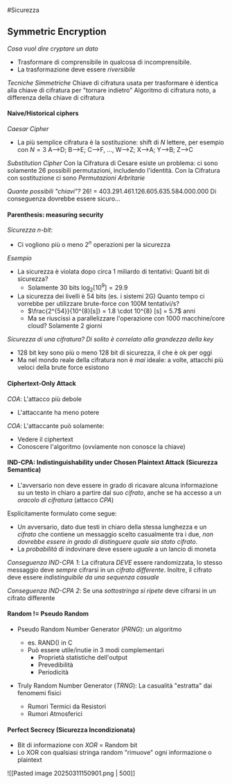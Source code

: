 #Sicurezza 

## Symmetric Encryption

*Cosa vuol dire cryptare un dato*
- Trasformare di comprensibile in qualcosa di incomprensibile.
- La trasformazione deve essere *riversibile*

*Tecniche Simmetriche*
Chiave di cifratura usata per trasformare è identica alla chiave di cifratura per "tornare indietro"
Algoritmo di cifratura noto, a differenza della chiave di cifratura


#### Naive/Historical ciphers
*Caesar Cipher*
- La più semplice cifratura è la sostituzione: shift di $N$ lettere, per esempio con $N=3$ A-->D; B-->E; C-->F, ..., W-->Z; X-->A; Y-->B; Z-->C

*Substitution Cipher*
Con la Cifratura di Cesare esiste un problema: ci sono solamente 26 possibili permutazioni, includendo l'identità.
Con la Cifratura con sostituzione ci sono *Permutazioni Arbritarie* 

*Quante possibili "chiavi"?*
$26!$ = 403.291.461.126.605.635.584.000.000
Di conseguenza dovrebbe essere sicuro...


#### Parenthesis: measuring security
*Sicurezza n-bit*:
- Ci vogliono più o meno $2^n$ operazioni per la sicurezza

*Esempio*
- La sicurezza è violata dopo circa 1 miliardo di tentativi: Quanti bit di sicurezza?
	- Solamente 30 bits $\log_{2} [10^9] = 29.9$ 
- La sicurezza dei livelli è 54 bits (es. i sistemi 2G) Quanto tempo ci vorrebbe per utilizzare brute-force con 100M tentativi/s?
	- $\frac{2^{54}}{10^{8}[s]} = 1.8 \cdot 10^{8} [s] = 5.7$ anni
	- Ma se riuscissi a parallelizzare l'operazione con 1000 macchine/core cloud? Solamente 2 giorni

*Sicurezza di una cifratura? Di solito è correlato alla grandezza della key*
- 128 bit key sono più o meno 128 bit di sicurezza, il che è ok per oggi
- Ma nel mondo reale della cifratura non è *mai* ideale: a volte, attacchi più veloci della brute force esistono


#### Ciphertext-Only Attack
*COA*: L'attacco più debole 
- L'attaccante ha meno potere

*COA*: L'attaccante può solamente:
- Vedere il ciphertext
- Conoscere l'algoritmo (ovviamente non conosce la chiave)


#### IND-CPA: Indistinguishability under Chosen Plaintext Attack (Sicurezza Semantica)
- L'avversario non deve essere in grado di ricavare alcuna informazione su un testo in chiaro a partire dal suo *cifrato*, anche se ha accesso a un *oracolo di cifratura* (attacco *CPA*)

Esplicitamente formulato come segue:
- Un avversario, dato due testi in chiaro della stessa lunghezza e un *cifrato* che contiene un messaggio scelto casualmente tra i due, *non dovrebbe essere in grado di distinguere quale sia stato cifrato*.
- La *probabilità* di indovinare deve essere *uguale* a un lancio di moneta

*Conseguenza IND-CPA 1*: La cifratura *DEVE* essere randomizzata, lo stesso messaggio deve *sempre* cifrarsi in un *cifrato differente*. Inoltre, il cifrato deve essere *indistinguibile da una sequenza casuale* 

*Conseguenza IND-CPA 2*: Se una *sottostringa si ripete* deve cifrarsi in un cifrato differente


#### Random != Pseudo Random
- Pseudo Random Number Generator (*PRNG*): un algoritmo
	- es. RAND() in C
	- Può essere utile/inutie in 3 modi complementari
		- Proprietà statistiche dell'output
		- Prevedibilità
		- Periodicità

- Truly Random Number Generator (*TRNG*): La casualità "estratta" dai fenomemi fisici
	- Rumori Termici da Resistori
	- Rumori Atmosferici


#### Perfect Secrecy (Sicurezza Incondizionata)
- Bit di informazione con *XOR* = Random bit
- Lo XOR con qualsiasi stringa random "rimuove" ogni informazione o plaintext

![[Pasted image 20250311150901.png | 500]]


